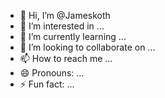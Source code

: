 - 👋 Hi, I’m @Jameskoth
- 👀 I’m interested in ...
- 🌱 I’m currently learning ...
- 💞️ I’m looking to collaborate on ...
- 📫 How to reach me ...
- 😄 Pronouns: ...
- ⚡ Fun fact: ...

<!---
Jameskoth/Jameskoth is a ✨ special ✨ repository because its `README.md` (this file) appears on your GitHub profile.
You can click the Preview link to take a look at your changes.
--->
